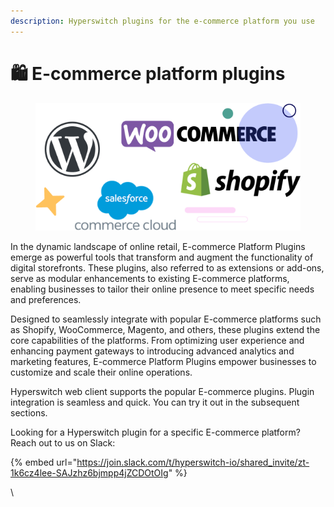```yaml
---
description: Hyperswitch plugins for the e-commerce platform you use
---
```


# 🛍️ E-commerce platform plugins

<figure><picture><source srcset="../../.gitbook/assets/eCommerceDark.jpg" media="(prefers-color-scheme: dark)"><img src="../../.gitbook/assets/image (115).png" alt=""></picture><figcaption></figcaption></figure>

In the dynamic landscape of online retail, E-commerce Platform Plugins emerge as powerful tools that transform and augment the functionality of digital storefronts. These plugins, also referred to as extensions or add-ons, serve as modular enhancements to existing E-commerce platforms, enabling businesses to tailor their online presence to meet specific needs and preferences.

Designed to seamlessly integrate with popular E-commerce platforms such as Shopify, WooCommerce, Magento, and others, these plugins extend the core capabilities of the platforms. From optimizing user experience and enhancing payment gateways to introducing advanced analytics and marketing features, E-commerce Platform Plugins empower businesses to customize and scale their online operations.

Hyperswitch web client supports the popular E-commerce plugins. Plugin integration is seamless and quick. You can try it out in the subsequent sections.

Looking for a Hyperswitch plugin for a specific E-commerce platform? Reach out to us on Slack:

{% embed url="https://join.slack.com/t/hyperswitch-io/shared_invite/zt-1k6cz4lee-SAJzhz6bjmpp4jZCDOtOIg" %}

\
